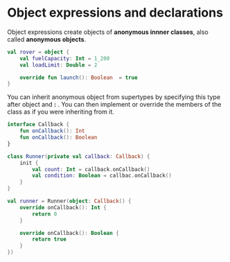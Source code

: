 # Object expressions and declarations

Object expressions create objects of **anonymous innner classes**, also called **anonymous objects**.

```kotlin
val rover = object {
    val fuelCapacity: Int = 1_200
    val loadLimit: Double = 2

    override fun launch(): Boolean  = true
}
```

You can inherit anonymous object from supertypes by specifying this type after object and **:** . You can then implement or override the members of the class as if you were inheriting from it.

```kotlin 
interface Callback {
    fun onCallback(): Int 
    fun onCallback(): Boolean 
}

class Runner(private val callback: Callback) {
    init {
        val count: Int = callback.onCallback()
        val condition: Boolean = callbac.onCallback()
    }
}

val runner = Runner(object: Callback() {
    override onCallback(): Int {
        return 0
    }

    override onCallback(): Boolean {
        return true
    }
})

```


